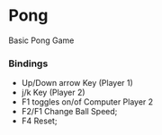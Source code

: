 # Pong

Basic Pong Game

### Bindings
- Up/Down arrow Key (Player 1)
- j/k Key (Player 2)
- F1 toggles on/of Computer Player 2
- F2/F1 Change Ball Speed;
- F4 Reset;
